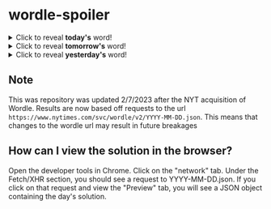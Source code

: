# wordle-spoiler

<details>
  <summary>Click to reveal <b>today's</b> word!</summary>
  <br>
  <b> mouse </b>
</details>

<details>
  <summary>Click to reveal <b>tomorrow's</b> word!</summary>
  <br>
  <b> kneel </b>
</details>

<details>
  <summary>Click to reveal <b>yesterday's</b> word!</summary>
  <br>
  <b> skimp </b>
</details>

## Note
This was repository was updated 2/7/2023 after the NYT acquisition of Wordle. Results are now based off requests to the url `https://www.nytimes.com/svc/wordle/v2/YYYY-MM-DD.json`. This means that changes to the wordle url may result in future breakages

## How can I view the solution in the browser?
Open the developer tools in Chrome. Click on the "network" tab. Under the Fetch/XHR section, you should see a request to YYYY-MM-DD.json. If you click on that request and view the "Preview" tab, you will see a JSON object containing the day's solution.